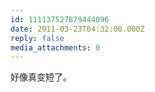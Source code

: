 ```yaml
---
id: 111137527879444096
date: 2011-03-23T04:32:00.000Z
reply: false
media_attachments: 0
---
```


好像真变短了。 ​​​​

